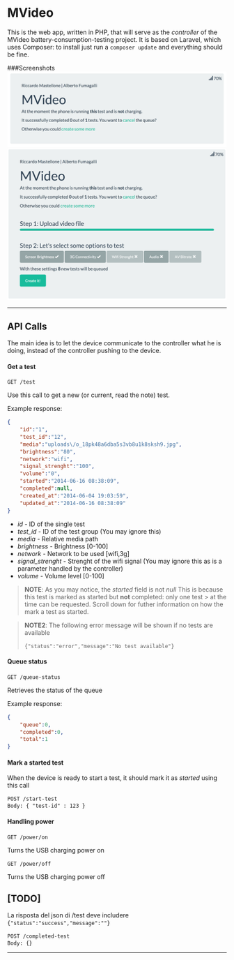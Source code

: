 MVideo
=====================

This is the web app, written in PHP, that will serve as the *controller* of the MVideo battery-consumption-testing project.
It is based on Laravel, which uses Composer: to install just run a `composer update` and everything should be fine.


###Screenshots
![Screenshot1](/docs/screenshots/screenshot-1.png?raw=true)
![Screenshot2](/docs/screenshots/screenshot-2.png?raw=true)


----------
API Calls
---------
The main idea is to let the device communicate to the controller what he is doing, instead of the controller pushing to the device.


#### <i class="icon-file"></i> Get a test
``` 
GET /test
```
Use this call to get a new (or current, read the note) test.

Example response:
```json
{
    "id":"1",
    "test_id":"12",
    "media":"uploads\/o_18pk48a6dba5s3vb8u1k8sksh9.jpg",
    "brightness":"80",
    "network":"wifi",
    "signal_strenght":"100",
    "volume":"0",
    "started":"2014-06-16 08:38:09",
    "completed":null,
    "created_at":"2014-06-04 19:03:59",
    "updated_at":"2014-06-16 08:38:09"
}
```
- *id* -  ID of the single test
- *test_id* - ID of the test group (You may ignore this)
- *media* - Relative media path
- *brightness* - Brightness [0-100]
- *network* - Network to be used [wifi,3g]
- *signal_strenght* - Strenght of the wifi signal (You may ignore this as is a parameter handled by the controller)
- *volume* - Volume level [0-100]

> **NOTE**: As you may notice, the *started* field is not *null*
> This is because this test is marked as started but **not** completed: only one test > at the time can be requested.
> Scroll down for futher information on how the mark a test as started.


> **NOTE2**: The following error message will be shown if no tests are available
>```
> {"status":"error","message":"No test available"}
> ```

#### <i class="icon-search"></i> Queue status
``` 
GET /queue-status
```
Retrieves the status of the queue

Example response:
```json
{
    "queue":0,
    "completed":0,
    "total":1
}
```

#### <i class="icon-pencil"></i> Mark a started test

When the device is ready to start a test, it should mark it as *started* using this call
``` 
POST /start-test
Body: { "test-id" : 123 }
```

#### <i class="icon-off"></i> Handling power
``` 
GET /power/on
```
Turns the USB charging power on

``` 
GET /power/off
```
Turns the USB charging power off


[TODO]
-------

La risposta del json di /test deve includere `{"status":"success","message":""}`
``` 
POST /completed-test
Body: {}
```

----------
